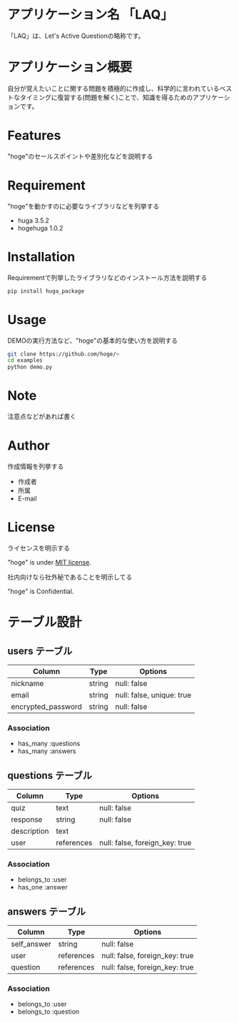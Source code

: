 # アプリケーション名  「LAQ」
 
「LAQ」は、Let's Active Questionの略称です。
 
 
# アプリケーション概要
 
自分が覚えたいことに関する問題を積極的に作成し、科学的に言われているベストなタイミングに復習する(問題を解く)ことで、知識を得るためのアプリケーションです。
 
# Features
 
"hoge"のセールスポイントや差別化などを説明する
 
# Requirement
 
"hoge"を動かすのに必要なライブラリなどを列挙する
 
* huga 3.5.2
* hogehuga 1.0.2
 
# Installation
 
Requirementで列挙したライブラリなどのインストール方法を説明する
 
```bash
pip install huga_package
```
 
# Usage
 
DEMOの実行方法など、"hoge"の基本的な使い方を説明する
 
```bash
git clone https://github.com/hoge/~
cd examples
python demo.py
```
 
# Note
 
注意点などがあれば書く
 
# Author
 
作成情報を列挙する
 
* 作成者
* 所属
* E-mail
 
# License
ライセンスを明示する
 
"hoge" is under [MIT license](https://en.wikipedia.org/wiki/MIT_License).
 
社内向けなら社外秘であることを明示してる
 
"hoge" is Confidential.

# テーブル設計

## users テーブル

| Column             | Type    | Options                   |
| ------------------ | ------- | ------------------------- |
| nickname           | string  | null: false               |
| email              | string  | null: false, unique: true |
| encrypted_password | string  | null: false               |

### Association
- has_many :questions
- has_many :answers

## questions テーブル

| Column      | Type       | Options                        |
| ----------- | ---------- | ------------------------------ |
| quiz        | text       | null: false                    |
| response    | string     | null: false                    |
| description | text       |                                |
| user        | references | null: false, foreign_key: true |

### Association
- belongs_to :user
- has_one :answer

## answers テーブル

| Column      | Type       | Options                        |
| ----------- | ---------- | ------------------------------ |
| self_answer | string     | null: false                    |
| user        | references | null: false, foreign_key: true |
| question    | references | null: false, foreign_key: true |

### Association
- belongs_to :user
- belongs_to :question